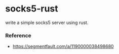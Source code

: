 # socks5-rust
write a simple socks5 server using rust.

### Reference
* https://segmentfault.com/a/1190000038498680
